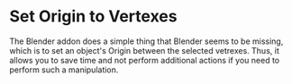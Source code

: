 # Set Origin to Vertexes

The Blender addon does a simple thing that Blender seems to be missing, which is to set an object's Origin between the selected vetrexes. Thus, it allows you to save time and not perform additional actions if you need to perform such a manipulation.
